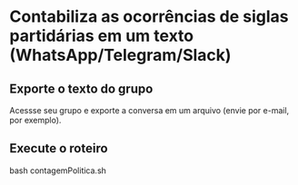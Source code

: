 # Contabiliza as ocorrências de siglas partidárias em um texto (WhatsApp/Telegram/Slack)

## Exporte o texto do grupo
Acessse seu grupo e exporte a conversa em um arquivo (envie por e-mail, por exemplo).

## Execute o roteiro
bash contagemPolitica.sh 
